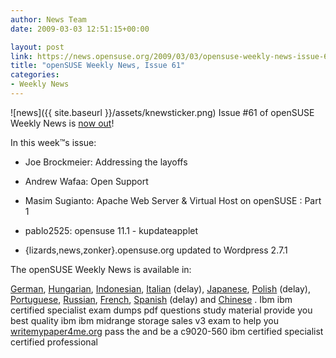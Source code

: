 ```yaml
---
author: News Team
date: 2009-03-03 12:51:15+00:00

layout: post
link: https://news.opensuse.org/2009/03/03/opensuse-weekly-news-issue-61/
title: "openSUSE Weekly News, Issue 61"
categories:
- Weekly News
---
```

![news]({{ site.baseurl }}/assets/knewsticker.png) Issue #61 of openSUSE Weekly News is [now out](http://en.opensuse.org/OpenSUSE_Weekly_News/61)!  
  

In this week™s issue:


  * Joe Brockmeier: Addressing the layoffs

  * Andrew Wafaa: Open Support 

  * Masim Sugianto: Apache Web Server & Virtual Host on openSUSE : Part 1

  * pablo2525: opensuse 11.1 - kupdateapplet

  * {lizards,news,zonker}.opensuse.org updated to Wordpress 2.7.1




The openSUSE Weekly News is available in: 

[German](http://de.opensuse.org/OpenSUSE-Wochenschau/61),
[Hungarian](http://hu.opensuse.org/OpenSUSE_Heti_H%C3%ADrmond%C3%B3/61), 
[Indonesian](http://en.opensuse.org/OpenSUSE_Weekly_News/61/indonesian),
[Italian](http://it.opensuse.org/OpenSUSE_Newsletter_Settimanale/61) (delay),
[Japanese](http://ja.opensuse.org/OpenSUSE_Weekly_News/61),
[Polish](http://pl.opensuse.org/Tygodnik_openSUSE/61) (delay), 
[Portuguese](http://pt.opensuse.org/Not%C3%ADcias_da_semana_no_openSUSE/61),
[Russian](http://ru.opensuse.org/%D0%95%D0%B6%D0%B5%D0%BD%D0%B5%D0%B4%D0%B5%D0%BB%D1%8C%D0%BD%D1%8B%D0%B5_%D0%BD%D0%BE%D0%B2%D0%BE%D1%81%D1%82%D0%B8_openSUSE/61),
[French](http://fr.opensuse.org/Lettre_d'information_openSUSE/61),
[Spanish](http://es.opensuse.org/OpenSUSE_Noticias_Semanales/61) (delay) and
[Chinese](http://en.opensuse.org/OpenSUSE_Weekly_News/61/chinese) .
 Ibm ibm certified specialist exam dumps pdf questions study material provide you best quality ibm ibm midrange storage sales v3 exam to help you [writemypaper4me.org](https://writemypaper4me.org/) pass the and be a c9020-560 ibm certified specialist certified professional		
